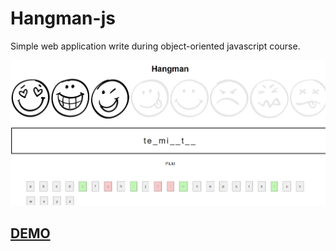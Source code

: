 # Hangman-js
Simple web application write during object-oriented javascript course. 

![Hangman app](https://github.com/BartlomiejKar/Hangman-js/blob/master/readmeImages/hangman.jpg)




## [DEMO](https://elated-hugle-0ab689.netlify.app/)

